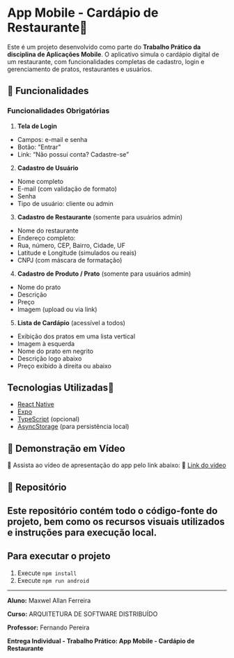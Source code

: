 # App Mobile - Cardápio de Restaurante
Este é um projeto desenvolvido como parte do **Trabalho Prático da disciplina
de Aplicações Mobile**. O aplicativo simula o cardápio digital de um
restaurante, com funcionalidades completas de cadastro, login e gerenciamento de
pratos, restaurantes e usuários.
## 📱 Funcionalidades
### Funcionalidades Obrigatórias
1. **Tela de Login**
- Campos: e-mail e senha
- Botão: "Entrar"
- Link: “Não possui conta? Cadastre-se”
2. **Cadastro de Usuário**
- Nome completo
- E-mail (com validação de formato)
- Senha
- Tipo de usuário: cliente ou admin
3. **Cadastro de Restaurante** (somente para usuários admin)
- Nome do restaurante
- Endereço completo:
- Rua, número, CEP, Bairro, Cidade, UF
- Latitude e Longitude (simulados ou reais)
- CNPJ (com máscara de formatação)
4. **Cadastro de Produto / Prato** (somente para usuários admin)
- Nome do prato
- Descrição
- Preço
- Imagem (upload ou via link)
5. **Lista de Cardápio** (acessível a todos)
- Exibição dos pratos em uma lista vertical
- Imagem à esquerda
- Nome do prato em negrito
- Descrição logo abaixo
- Preço exibido à direita ou abaixo
## Tecnologias Utilizadas
- [React Native](https://reactnative.dev/)
- [Expo](https://expo.dev/)
- [TypeScript](https://www.typescriptlang.org/) (opcional)
- [AsyncStorage](https://react-native-async-storage.github.io/async-storage/) (para
  persistência local)
## 📱 Demonstração em Vídeo
📱 Assista ao vídeo de apresentação do app pelo link abaixo:
📱 [Link do video](https://youtu.be/895JC7GzoZs)
## 📱 Repositório
Este repositório contém todo o código-fonte do projeto, bem como os recursos
visuais utilizados e instruções para execução local.
---

## Para executar o projeto
1. Execute `npm install`
2. Execute `npm run android`

---
**Aluno:** Maxwel Allan Ferreira

**Curso:** ARQUITETURA DE SOFTWARE DISTRIBUÍDO

**Professor:** Fernando Pereira

**Entrega Individual - Trabalho Prático: App Mobile - Cardápio de Restaurante**
